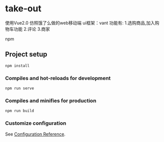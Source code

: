 # take-out

使用Vue2.0 仿照饿了么做的web移动端  ui框架：vant
功能有:
1.选购商品,加入购物车功能 
2.评论
3.商家


npm 
## Project setup
```
npm install
```

### Compiles and hot-reloads for development
```
npm run serve
```

### Compiles and minifies for production
```
npm run build
```

### Customize configuration
See [Configuration Reference](https://cli.vuejs.org/config/).
